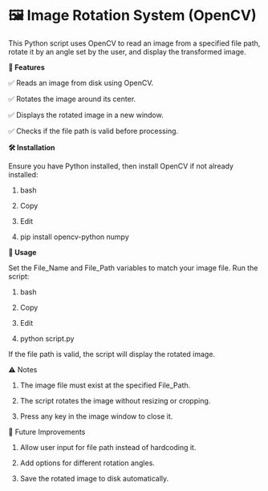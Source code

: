# 🖼️ Image Rotation System (OpenCV)

This Python script uses OpenCV to read an image from a specified file path, rotate it by an angle set by the user, and display the transformed image.

**🚀 Features**

✅ Reads an image from disk using OpenCV.

✅ Rotates the image around its center.

✅ Displays the rotated image in a new window.

✅ Checks if the file path is valid before processing.

**🛠️ Installation**

Ensure you have Python installed, then install OpenCV if not already installed:

1. bash

2. Copy

3. Edit

4. pip install opencv-python numpy

**📌 Usage**

Set the File_Name and File_Path variables to match your image file.
Run the script:

1. bash

2. Copy

3. Edit

4. python script.py

If the file path is valid, the script will display the rotated image.

⚠️ Notes

1. The image file must exist at the specified File_Path.

2. The script rotates the image without resizing or cropping.

3. Press any key in the image window to close it.

🎯 Future Improvements

1. Allow user input for file path instead of hardcoding it.

2. Add options for different rotation angles.

3. Save the rotated image to disk automatically.

